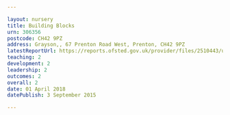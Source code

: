 ```yaml
---

layout: nursery
title: Building Blocks
urn: 306356
postcode: CH42 9PZ
address: Grayson,, 67 Prenton Road West, Prenton, CH42 9PZ
latestReportUrl: https://reports.ofsted.gov.uk/provider/files/2510443/urn/306356.pdf
teaching: 2
development: 2
leadership: 2
outcomes: 2
overall: 2
date: 01 April 2018 
datePublish: 3 September 2015

---
```

